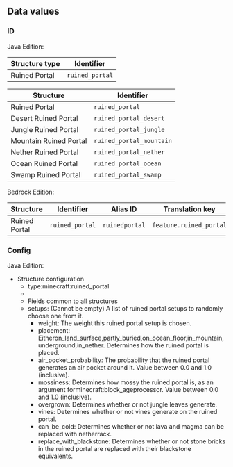 ## Data values
### ID
Java Edition:

| Structure type | Identifier      |
|----------------|-----------------|
| Ruined Portal  | `ruined_portal` |

| Structure              | Identifier               |
|------------------------|--------------------------|
| Ruined Portal          | `ruined_portal`          |
| Desert Ruined Portal   | `ruined_portal_desert`   |
| Jungle Ruined Portal   | `ruined_portal_jungle`   |
| Mountain Ruined Portal | `ruined_portal_mountain` |
| Nether Ruined Portal   | `ruined_portal_nether`   |
| Ocean Ruined Portal    | `ruined_portal_ocean`    |
| Swamp Ruined Portal    | `ruined_portal_swamp`    |

Bedrock Edition:

| Structure     | Identifier      | Alias ID       | Translation key         |
|---------------|-----------------|----------------|-------------------------|
| Ruined Portal | `ruined_portal` | `ruinedportal` | `feature.ruined_portal` |

### Config
Java Edition:

- Structure configuration
	- type:minecraft:ruined_portal
	- 
	- Fields common to all structures
	- setups: (Cannot be empty) A list of ruined portal setups to randomly choose one from it.
		- weight: The weight this ruined portal setup is chosen.
		- placement: Eitheron_land_surface,partly_buried,on_ocean_floor,in_mountain,underground,in_nether. Determines how the ruined portal is placed.
		- air_pocket_probability: The probability that the ruined portal generates an air pocket around it. Value between 0.0 and 1.0 (inclusive).
		- mossiness: Determines how mossy the ruined portal is, as an argument forminecraft:block_ageprocessor. Value between 0.0 and 1.0 (inclusive).
		- overgrown: Determines whether or not jungle leaves generate.
		- vines: Determines whether or not vines generate on the ruined portal.
		- can_be_cold: Determines whether or not lava and magma can be replaced with netherrack.
		- replace_with_blackstone: Determines whether or not stone bricks in the ruined portal are replaced with their blackstone equivalents.


